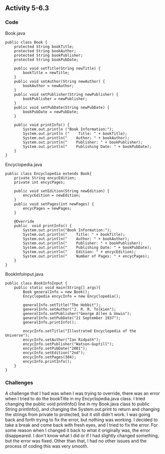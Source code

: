 ## Activity 5-6.3
### Code
Book.java  
```
public class Book {
    protected String bookTitle;
    protected String bookAuthor;
    protected String bookPublisher;
    protected String bookPubDate;

    public void setTitle(String newTitle) {
        bookTitle = newTitle;
    }
    public void setAuthor(String newAuthor) {
        bookAuthor = newAuthor;
    }
    public void setPublisher(String newPublisher) {
        bookPublisher = newPublisher;
    }
    public void setPubDate(String newPubDate) {
        bookPubDate = newPubDate;
    }

    public void printInfo() {
        System.out.println ("Book Information:");
        System.out.println ("    Title: " + bookTitle);
        System.out.println("    Author: " + bookAuthor);
        System.out.println("    Publisher: " + bookPublisher);
        System.out.println("    Publishing Date: " + bookPubDate);
    }
}
```
Encyclopedia.java  
```
public class Encyclopedia extends Book{
    private String encycEdition;
    private int encycPages;

    public void setEdition(String newEdition) {
        encycEdition = newEdition;
    }
    public void setPages(int newPages) {
        encycPages = newPages;
    }

    @Override
    public  void printInfo() {
        System.out.println("Book Information:");
        System.out.println("    Title: " + bookTitle);
        System.out.println("    Author: " + bookAuthor);
        System.out.println("    Publisher: " + bookPublisher);
        System.out.println("    Publishing Date: " + bookPubDate);
        System.out.println("    Edition: " + encycEdition);
        System.out.println("    Number of Pages: " + encycPages);
    }
}
```
BookInfoInput.java  
```
public class BookInfoInput {
    public static void main(String[] args){
        Book generalInfo = new Book();
        Encyclopedia encycInfo = new Encyclopedia();

        generalInfo.setTitle("The Hobbit");
        generalInfo.setAuthor("J. R. R. Tolkien");
        generalInfo.setPublisher("George Allen & Unwin");
        generalInfo.setPubDate("21 September 1937");
        generalInfo.printInfo();

        encycInfo.setTitle("Illustrated Encyclopedia of the Universe");
        encycInfo.setAuthor("Ian Ridpath");
        encycInfo.setPublisher("Watson-Guptill");
        encycInfo.setPubDate("2001");
        encycInfo.setEdition("2nd");
        encycInfo.setPages(384);
        encycInfo.printInfo();
    }
}
```
### Challenges
A challenge that I had was when I was trying to override, there was an error when I tried to do the bookTitle in my Encyclopedia.java class. I tried changing the public void printInfo() line in my Book.java class to public String printInfo(), and changing the System.out.print to return and changing the strings from private to protected, but it still didn't work. I was going back and forth trying to fix the error, but nothing was working. I decided to take a break and come back with fresh eyes, and I tried to fix the error. For some reason when I changed it back to what it originally was, the error disappeared. I don't know what I did or if I had slightly changed something, but the error was fixed. Other than that, I had no other issues and the process of coding this was very smooth.
